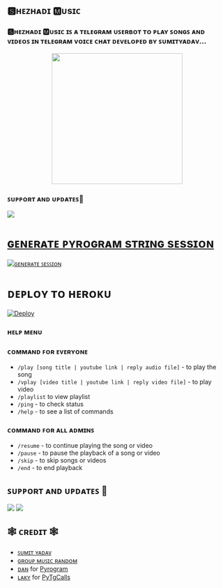  <h2 align="centre">🆂︎ʜᴇᴢʜᴀᴅɪ 🅼︎ᴜsɪᴄ</h2>

### 🆂︎ʜᴇᴢʜᴀᴅɪ 🅼︎ᴜsɪᴄ ɪꜱ ᴀ ᴛᴇʟᴇɢʀᴀᴍ ᴜꜱᴇʀʙᴏᴛ ᴛᴏ ᴘʟᴀʏ ꜱᴏɴɢꜱ ᴀɴᴅ ᴠɪᴅᴇᴏꜱ ɪɴ ᴛᴇʟᴇɢʀᴀᴍ ᴠᴏɪᴄᴇ ᴄʜᴀᴛ ᴅᴇᴠᴇʟᴏᴘᴇᴅ ʙʏ ꜱᴜᴍɪᴛʏᴀᴅᴀᴠ...

<p align="center"><a href="https://t.me/World_FriendShip_Zone"><img src="https://telegra.ph/file/d823cdcd38ff79ac33752.jpg" width="300"></a></p>



### ꜱᴜᴘᴘᴏʀᴛ ᴀɴᴅ ᴜᴘᴅᴀᴛᴇꜱ🎑
<a href="https://t.me/World_FriendShip_Zone"><img src="https://img.shields.io/badge/Join-Group%20Support-blue.svg?style=for-the-badge&logo=Telegram">

# ɢᴇɴᴇʀᴀᴛᴇ ᴘʏʀᴏɢʀᴀᴍ sᴛʀɪɴɢ sᴇssɪᴏɴ

[![ɢᴇɴᴇʀᴀᴛᴇ ꜱᴇꜱꜱɪᴏɴ](https://img.shields.io/badge/repl.it-generateString-yellowgreen)](https://replit.com/@Sumit9969/Pyrogram-String-Genrator)


# ᴅᴇᴘʟᴏʏ ᴛᴏ ʜᴇʀᴏᴋᴜ

[![Deploy](https://www.herokucdn.com/deploy/button.svg)](https://heroku.com/deploy?template=https://github.com/Sumit9969/Shezhadi-Music)

### ʜᴇʟᴘ ᴍᴇɴᴜ

### ᴄᴏᴍᴍᴀɴᴅ ꜰᴏʀ ᴇᴠᴇʀʏᴏɴᴇ
- `/play [song title | youtube link | reply audio file]` - to play the song
- `/vplay [video title | youtube link | reply video file]` - to play video
- `/playlist` to view playlist
- `/ping` - to check status
- `/help` - to see a list of commands

### ᴄᴏᴍᴍᴀɴᴅ ꜰᴏʀ ᴀʟʟ ᴀᴅᴍɪɴꜱ
- `/resume` - to continue playing the song or video
- `/pause` - to pause the playback of a song or video
- `/skip` - to skip songs or videos
- `/end` - to end playback
## ꜱᴜᴘᴘᴏʀᴛ ᴀɴᴅ ᴜᴘᴅᴀᴛᴇꜱ 🎑
<a href="https://t.me/World_FriendShip_Zone"><img src="https://img.shields.io/badge/Join-Group%20Support-blue.svg?style=for-the-badge&logo=Telegram"></a> <a href="https://t.me/Demon_Creators"><img src="https://img.shields.io/badge/Join-Updates%20Channel-blue.svg?style=for-the-badge&logo=Telegram"></a>

## 🕸 ᴄʀᴇᴅɪᴛ 🕸
- [ꜱᴜᴍɪᴛ ʏᴀᴅᴀᴠ](https://github.com/Sumit9969)
- [ɢʀᴏᴜᴘ ᴍᴜꜱɪᴄ ʀᴀɴᴅᴏᴍ](https://t.me/GroupMusicRandom)
- [ᴅᴀɴ](https://github.com/delivrance) for [Pyrogram](https://github.com/pyrogram/pyrogram)
- [ʟᴀᴋʏ](https://github.com/Laky-64) for [PyTgCalls](https://github.com/pytgcalls/pytgcalls)

